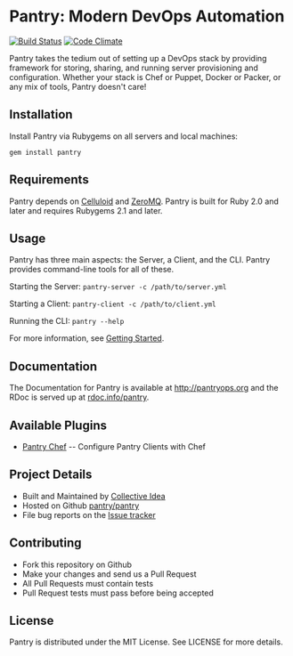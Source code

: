 Pantry: Modern DevOps Automation
================================

[![Build Status](https://travis-ci.org/pantry/pantry.png)](https://travis-ci.org/pantry/pantry) [![Code Climate](https://codeclimate.com/github/pantry/pantry.png)](https://codeclimate.com/github/pantry/pantry)

Pantry takes the tedium out of setting up a DevOps stack by providing framework for storing, sharing, and running server provisioning and configuration. Whether your stack is Chef or Puppet, Docker or Packer, or any mix of tools, Pantry doesn't care!

## Installation

Install Pantry via Rubygems on all servers and local machines:

    gem install pantry

## Requirements

Pantry depends on [Celluloid](http://celluloid.io) and [ZeroMQ](http://zeromq.org/). Pantry is built for Ruby 2.0 and later and requires Rubygems 2.1 and later.

## Usage

Pantry has three main aspects: the Server, a Client, and the CLI. Pantry provides command-line tools for all of these.

Starting the Server: `pantry-server -c /path/to/server.yml`

Starting a Client: `pantry-client -c /path/to/client.yml`

Running the CLI: `pantry --help`

For more information, see [Getting Started](http://pantry.github.io/getting_started.html).

## Documentation

The Documentation for Pantry is available at http://pantryops.org and the RDoc is served up at [rdoc.info/pantry](http://rubydoc.info/github/pantry/pantry/master/frames).

## Available Plugins

* [Pantry Chef](https://github.com/pantry/pantry-chef) -- Configure Pantry Clients with Chef

## Project Details

* Built and Maintained by [Collective Idea](http://collectiveidea.com)
* Hosted on Github [pantry/pantry](https://github.com/pantry/pantry)
* File bug reports on the [Issue tracker](https://github.com/pantry/pantry/issues)

## Contributing

* Fork this repository on Github
* Make your changes and send us a Pull Request
* All Pull Requests must contain tests
* Pull Request tests must pass before being accepted

## License

Pantry is distributed under the MIT License. See LICENSE for more details.

